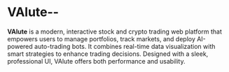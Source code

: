 # VAlute--
**VAlute** is a modern, interactive stock and crypto trading web platform that empowers users to manage portfolios, track markets, and deploy AI-powered auto-trading bots. It combines real-time data visualization with smart strategies to enhance trading decisions. Designed with a sleek, professional UI, VAlute offers both performance and usability.
